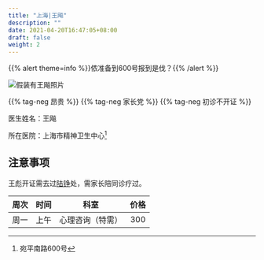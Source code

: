 ```yaml
---
title: "上海|王飚"
description: ""
date: 2021-04-20T16:47:05+08:00
draft: false
weight: 2
---
```


{{% alert theme=info %}}侬准备到600号报到是伐？{{% /alert %}}

![假装有王飚照片](images/doctor/wang-biao.jpg)

{{% tag-neg 昂贵 %}} {{% tag-neg 家长党 %}} {{% tag-neg 初诊不开证 %}}

医生姓名：王飚

所在医院：上海市精神卫生中心[^1]

## 注意事项

王彪开证需去过<a href="../lu-zheng/">陆铮</a>处，需家长陪同诊疗过。



| 周次 | 时间 | 科室 | 价格 |
| :---: | :---: | :---: | :---: |
| 周一 | 上午 | 心理咨询（特需） | 300 |

[^1]:宛平南路600号

